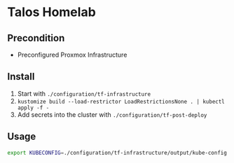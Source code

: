 # Talos Homelab

<!--cluster-description-start-->

<!--cluster-description-end-->


## Precondition

* Preconfigured Proxmox Infrastructure

## Install

1. Start with `./configuration/tf-infrastructure`
2. `kustomize build --load-restrictor LoadRestrictionsNone . | kubectl apply -f -`
3. Add secrets into the cluster with `./configuration/tf-post-deploy`

## Usage

```sh
export KUBECONFIG=./configuration/tf-infrastructure/output/kube-config.yaml
```